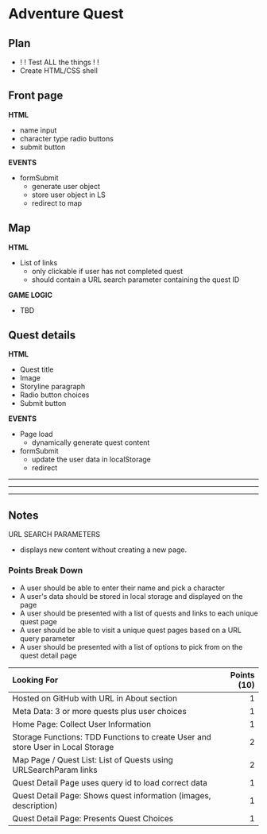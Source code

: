 # Adventure Quest
## Plan
* ! ! Test ALL the things ! !
* Create HTML/CSS shell


## Front page
**HTML**
* name input
* character type radio buttons
* submit button

**EVENTS**
* formSubmit
    * generate user object
    * store user object in LS
    * redirect to map

## Map
**HTML**
* List of links
    * only clickable if user has not completed quest
    * should contain a URL search parameter containing the quest ID

**GAME LOGIC**
* TBD

## Quest details
**HTML**
* Quest title
* Image
* Storyline paragraph
* Radio button choices
* Submit button

**EVENTS**
* Page load
    * dynamically generate quest content
* formSubmit
    * update the user data in localStorage
    * redirect

---
---
---

## Notes
URL SEARCH PARAMETERS
* displays new content without creating a new page.


### Points Break Down
* A user should be able to enter their name and pick a character
* A user's data should be stored in local storage and displayed on the page
* A user should be presented with a list of quests and links to each unique quest page
* A user should be able to visit a unique quest pages based on a URL query parameter
* A user should be presented with a list of options to pick from on the quest detail page

Looking For | Points (10)
:--|--:
Hosted on GitHub with URL in About section | 1
Meta Data: 3 or more quests plus user choices | 1
Home Page: Collect User Information | 1
Storage Functions: TDD Functions to create User and store User in Local Storage | 2
Map Page / Quest List: List of Quests using URLSearchParam links | 2
Quest Detail Page uses query id to load correct data | 1
Quest Detail Page: Shows quest information (images, description) | 1
Quest Detail Page: Presents Quest Choices | 1
